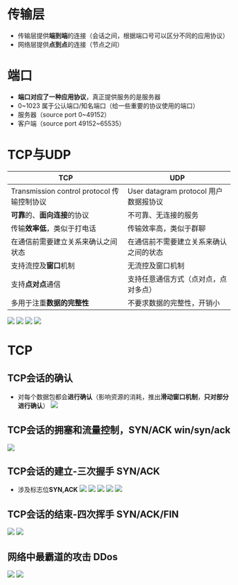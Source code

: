 # 传输层
-   传输层提供**端到端**的连接（会话之间，根据端口号可以区分不同的应用协议）
-   网络层提供**点到点**的连接（节点之间）

# 端口
- **端口对应了一种应用协议**，真正提供服务的是服务器
- 0~1023 属于公认端口/知名端口（给一些重要的协议使用的端口）
- 服务器（source port 0~49152）
- 客户端（source port 49152~65535）

# TCP与UDP
| TCP                                  | UDP                            |
|--------------------------------------|--------------------------------|
| Transmission control protocol 传输控制协议 | User datagram protocol 用户数据报协议 |
| **可靠**的、**面向连接**的协议                          | 不可靠、无连接的服务                     |
| 传输**效率低**，类似于打电话                         | 传输效率高，类似于群聊                    |
| 在通信前需要建立关系来确认之间状态                    | 在通信前不需要建立关系来确认之间的状态            |
| 支持流控及**窗口**机制                            | 无流控及窗口机制                       |
| 支持**点对点**通信                              | 支持任意通信方式（点对点，点对多点）             |
| 多用于注重**数据的完整性**                          | 不要求数据的完整性，开销小                  |

![](../../photo/Pasted%20image%2020221003175439.png)
![](../../photo/Pasted%20image%2020221003212033.png)
![](../../photo/Pasted%20image%2020221003175447.png)
![](../../photo/Pasted%20image%2020221003175453.png)

# TCP
## TCP会话的确认
- 对每个数据包都会**进行确认**（影响资源的消耗，推出**滑动窗口机制**，**只对部分进行确认**）
![](../../photo/Pasted%20image%2020221003200140.png)

## TCP会话的拥塞和流量控制，SYN/ACK win/syn/ack
![](../../photo/Pasted%20image%2020221003202830.png)

## TCP会话的建立-三次握手 SYN/ACK
- 涉及标志位**SYN,ACK**
![](../../photo/Pasted%20image%2020221003195746.png)
![](../../photo/Pasted%20image%2020221003195754.png)
![](../../photo/Pasted%20image%2020221003195858.png)
![](../../photo/Pasted%20image%2020221003195910.png)
![](../../photo/Pasted%20image%2020221003195954.png)

## TCP会话的结束-四次挥手 SYN/ACK/FIN
![](../../photo/Pasted%20image%2020221003222810.png)
![](../../photo/Pasted%20image%2020221003203817.png)

## 网络中最霸道的攻击 DDos
![](../../photo/Pasted%20image%2020221003205053.png)
![](../../photo/Pasted%20image%2020221003205059.png)
